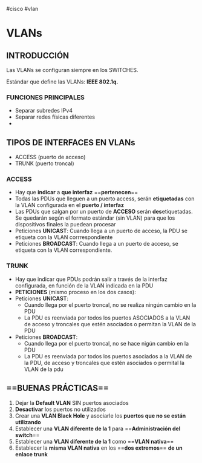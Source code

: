#cisco #vlan

# VLANs

## INTRODUCCIÓN

Las VLANs se configuran siempre en los SWITCHES.

Estándar que define las VLANs: **IEEE 802.1q.**

### **FUNCIONES PRINCIPALES**
- Separar subredes IPv4
- Separar redes físicas diferentes
- 

## TIPOS DE INTERFACES EN VLANs

- ACCESS (puerto de acceso)
- TRUNK   (puerto troncal)

### ACCESS
- Hay que **indicar** a **que interfaz** ==**pertenecen**==
- Todas las PDUs que lleguen a un puerto access, serán **etiquetadas** con la VLAN configurada en el **puerto / interfaz**
- Las PDUs que salgan por un puerto de **ACCESO** serán **des**etiquetadas. Se quedarán según el formato estándar (sin VLAN) para que los dispositivos finales la puedean procesar
- Peticiones **UNICAST**: Cuando llega a un puerto de acceso, la PDU se etiqueta con la VLAN corrrespondiente
- Peticiones **BROADCAST**: Cuando llega a un puerto de acceso, se etiqueta con la VLAN correspondiente.

### TRUNK
- Hay que indicar que PDUs podrán salir a través de la interfaz configurada, en función de la VLAN indicada en la PDU
- **PETICIONES** (mismo proceso en los dos casos):
- Peticiones **UNICAST**: 
	- Cuando llega por el puerto troncal, no se realiza ningún cambio en la PDU
	- La PDU es reenviada por todos los puertos ASOCIADOS a la VLAN de acceso y troncales que estén asociados o permitan la VLAN de la PDU
- Peticiones **BROADCAST**:
	- Cuando llega por el puerto troncal, no se hace nigún cambio en la PDU
	- La PDU es reenviada por todos los puertos asociados a la VLAN de la PDU, de acceso y troncales que estén asociados o permital la VLAN de la pdu



## ==BUENAS PRÁCTICAS==

1. Dejar la **Default VLAN** SIN puertos asociados 
2. **Desactivar** los puertos no utilizados
3. Crear una **VLAN Black Hole** y asociarle los **puertos que no se están utilizando**
4. Establecer una **VLAN diferente de la 1** para ==**Administración del switch**==
5. Establecer una **VLAN diferente de la 1** como ==**VLAN nativa**==
6. Establecer la **misma VLAN nativa** en los ==**dos extremos**==  **de un enlace trunk**

